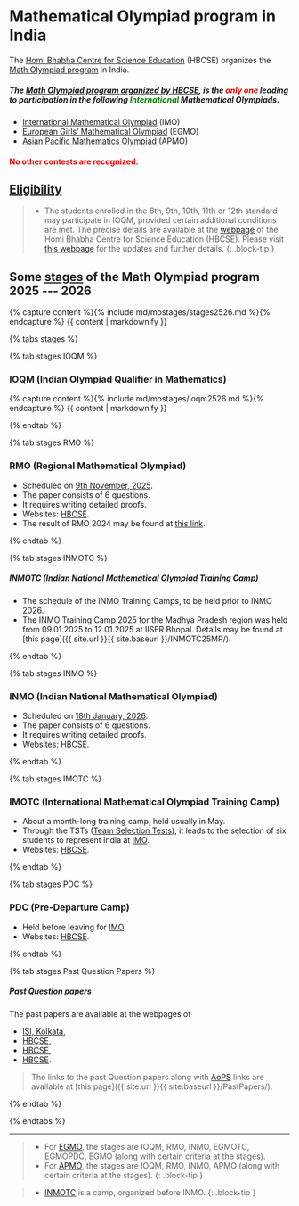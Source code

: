 
# Mathematical Olympiad program in India

The [Homi Bhabha Centre for Science Education](https://olympiads.hbcse.tifr.res.in/) (HBCSE) organizes the [Math Olympiad program](https://olympiads.hbcse.tifr.res.in/mathematical-olympiad-2025-2026/) in India. 

##### The [Math Olympiad program organized by HBCSE](https://olympiads.hbcse.tifr.res.in/wp-content/uploads/2023/12/brochure-maths-Olympiad-2023-24.pdf), is the <span style="color: red"> only one </span> leading to participation in the following <span style="color: green"> International </span> Mathematical Olympiads.

- [International Mathematical Olympiad](https://www.imo-official.org/) (IMO)
- [European Girls’ Mathematical Olympiad](https://www.egmo.org/) (EGMO)
- [Asian Pacific Mathematics Olympiad](https://www.apmo-official.org/) (APMO)

<!-- <span style="color: green"> IMO, APMO, EGMO</span>.  -->

#### <span style="color: red"> No other contests are recognized. </span>

## [Eligibility](https://olympiads.hbcse.tifr.res.in/how-to-participate/eligibility/mathematical-olympiad/)
> - The students enrolled in the 8th, 9th, 10th, 11th or 12th standard may participate in IOQM, provided certain additional conditions are met. The precise details are available at the [webpage](https://olympiads.hbcse.tifr.res.in/) of the Homi Bhabha Centre for Science Education (HBCSE). Please visit [this webpage](https://olympiads.hbcse.tifr.res.in/mathematical-olympiad-2025-2026/) for the updates and further details.
{: .block-tip }

## Some [stages](https://olympiads.hbcse.tifr.res.in/about-olympiads/stages/mathematical-olympiad/) of the Math Olympiad program 2025 --- 2026

{% capture content %}{% include md/mostages/stages2526.md %}{% endcapture %}
{{ content | markdownify }}

<!-- https://mermaid.js.org/syntax/examples  -->

{% tabs stages %}

{% tab stages IOQM %}

### IOQM (Indian Olympiad Qualifier in Mathematics)

{% capture content %}{% include md/mostages/ioqm2526.md %}{% endcapture %}
{{ content | markdownify }}

{% endtab %}

{% tab stages RMO %}

### RMO (Regional Mathematical Olympiad)

- Scheduled on [9th November, 2025](https://olympiads.hbcse.tifr.res.in/mathematical-olympiad-2025-2026/).
- The paper consists of 6 questions.
- It requires writing detailed proofs.
- Websites: [HBCSE](https://olympiads.hbcse.tifr.res.in/mathematical-olympiad-2025-2026/).
- The result of RMO 2024 may be found at [this link](https://olympiads.hbcse.tifr.res.in/rmo-2024-results/).

{% endtab %}

{% tab stages INMOTC %}

##### INMOTC (Indian National Mathematical Olympiad Training Camp)

- The schedule of the INMO Training Camps, to be held prior to INMO 2026. <!--, may be found at [this link](https://olympiads.hbcse.tifr.res.in/rmo-2024-results/). -->
- The INMO Training Camp 2025 for the Madhya Pradesh region was held from 09.01.2025 to 12.01.2025 at IISER Bhopal. Details may be found at [this page]({{ site.url }}{{ site.baseurl }}/INMOTC25MP/).

{% endtab %}

{% tab stages INMO %}

### INMO (Indian National Mathematical Olympiad)

- Scheduled on [18th January, 2026](https://olympiads.hbcse.tifr.res.in/mathematical-olympiad-2025-2026/).
- The paper consists of 6 questions.
- It requires writing detailed proofs.
- Websites: [HBCSE](https://olympiads.hbcse.tifr.res.in/mathematical-olympiad-2025-2026/).

{% endtab %}

{% tab stages IMOTC %}

### IMOTC (International Mathematical Olympiad Training Camp)

- About a month-long training camp, held usually in May.
- Through the TSTs ([Team Selection Tests](https://artofproblemsolving.com/community/c3310_india_imo_training_camp)), it leads to the selection of six students to represent India at [IMO](https://www.imo-official.org/organizers.aspx).
- Websites: [HBCSE](https://olympiads.hbcse.tifr.res.in/mathematical-olympiad-2025-2026/).

{% endtab %}

{% tab stages PDC %}

### PDC (Pre-Departure Camp)

- Held before leaving for [IMO](https://www.imo-official.org).
- Websites: [HBCSE](https://olympiads.hbcse.tifr.res.in/mathematical-olympiad-2025-2026/).

{% endtab %}

{% tab stages Past Question Papers %}

##### Past Question papers

The past papers are available at the webpages of
- [ISI, Kolkata](https://www2.isical.ac.in/~rmo/resources.html),
- [HBCSE](https://olympiads.hbcse.tifr.res.in/how-to-prepare/past-papers/),
- [HBCSE](https://library.hbcse.tifr.res.in/olympiads/subjects/mathematics/previous-question-papers-and-solutions),
- [HBCSE](https://library.hbcse.tifr.res.in/olympiads/uploads).

> The links to the past Question papers along with [AoPS](https://artofproblemsolving.com/community/c3176_india_contests) links are available at [this page]({{ site.url }}{{ site.baseurl }}/PastPapers/).

{% endtab %}

{% endtabs %}

---

> - For [EGMO](https://www.egmo.org/), the stages are IOQM, RMO, INMO, EGMOTC, EGMOPDC, EGMO (along with certain criteria at the stages).
> - For [APMO](https://www.apmo-official.org/), the stages are IOQM, RMO, INMO, APMO (along with certain criteria at the stages).
{: .block-tip }

> - [INMOTC](https://olympiads.hbcse.tifr.res.in/faq/) is a camp, organized before INMO.
{: .block-tip }
